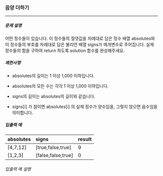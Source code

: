 ### 음양 더하기
***
##### 문제 설명
어떤 정수들이 있습니다. 이 정수들의 절댓값을 차례대로 담은 정수 배열 absolutes와 이 정수들의 부호를 차례대로 담은 불리언 배열 signs가 매개변수로 주어집니다. 실제 정수들의 합을 구하여 return 하도록 solution 함수를 완성해주세요.
##### 제한사항
- absolutes의 길이는 1 이상 1,000 이하입니다.
+ absolutes의 모든 수는 각각 1 이상 1,000 이하입니다.
- signs의 길이는 absolutes의 길이와 같습니다.
+ signs[i] 가 참이면 absolutes[i] 의 실제 정수가 양수임을, 그렇지 않으면 음수임을 의미합니다.
##### 입출력 예
|absolutes|	signs             |	result|
|:--------|:------------------|:------|
|[4,7,12] |	[true,false,true] |	9     |
|[1,2,3]  |	[false,false,true]|	0     |
###### 입출력 예 설명